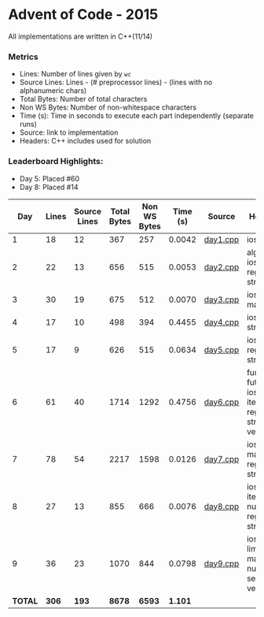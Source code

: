 # Advent of Code - 2015

All implementations are written in C++(11/14)

### Metrics

* Lines: Number of lines given by `wc`
* Source Lines: Lines - (# preprocessor lines) - (lines with no alphanumeric chars)
* Total Bytes: Number of total characters
* Non WS Bytes: Number of non-whitespace characters
* Time (s): Time in seconds to execute each part independently (separate runs)
* Source: link to implementation
* Headers: C++ includes used for solution

### Leaderboard Highlights:

* Day 5: Placed #60
* Day 8: Placed #14

Day | Lines | Source Lines | Total Bytes | Non WS Bytes | Time (s) | Source | Headers
----|-------|--------------|-------------|--------------|----------|--------|--------
1 | 18 | 12 | 367 | 257 | 0.0042 | [day1.cpp](https://github.com/willkill07/adventofcode/blob/master/src/day1/day1.cpp) | iostream
2 | 22 | 13 | 656 | 515 | 0.0053 | [day2.cpp](https://github.com/willkill07/adventofcode/blob/master/src/day2/day2.cpp) | algorithm iostream regex string
3 | 30 | 19 | 675 | 512 | 0.0070 | [day3.cpp](https://github.com/willkill07/adventofcode/blob/master/src/day3/day3.cpp) | iostream map tuple
4 | 17 | 10 | 498 | 394 | 0.4455 | [day4.cpp](https://github.com/willkill07/adventofcode/blob/master/src/day4/day4.cpp) | iostream string
5 | 17 | 9 | 626 | 515 | 0.0634 | [day5.cpp](https://github.com/willkill07/adventofcode/blob/master/src/day5/day5.cpp) | iostream regex string
6 | 61 | 40 | 1714 | 1292 | 0.4756 | [day6.cpp](https://github.com/willkill07/adventofcode/blob/master/src/day6/day6.cpp) | functional future iostream iterator regex string vector
7 | 78 | 54 | 2217 | 1598 | 0.0126 | [day7.cpp](https://github.com/willkill07/adventofcode/blob/master/src/day7/day7.cpp) | iostream map regex string
8 | 27 | 13 | 855 | 666 | 0.0076 | [day8.cpp](https://github.com/willkill07/adventofcode/blob/master/src/day8/day8.cpp) | iostream iterator numeric regex string
9 | 36 | 23 | 1070 | 844 | 0.0798 | [day9.cpp](https://github.com/willkill07/adventofcode/blob/master/src/day9/day9.cpp) | iostream limits map numeric set string vector
**TOTAL** | **306** | **193** | **8678** | **6593** | **1.101** | |
